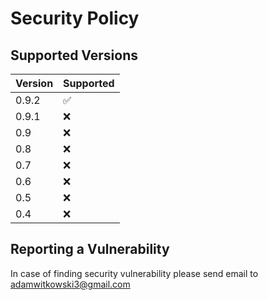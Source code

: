# Security Policy

## Supported Versions


| Version | Supported          |
|---------|--------------------|
| 0.9.2   | ✅ |
| 0.9.1   | ❌ |
| 0.9     | ❌ |
| 0.8     | ❌ |
| 0.7     | ❌ |
| 0.6     | ❌ |
| 0.5     | ❌ |
| 0.4     | ❌ |

## Reporting a Vulnerability

In case of finding security vulnerability please send email to adamwitkowski3@gmail.com
